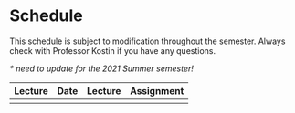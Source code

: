 # Schedule
This schedule is subject to modification throughout the semester. Always check with Professor Kostin if you have any questions.



*\* need to update for the 2021 Summer semester!*



| Lecture | Date                        | Lecture                             | Assignment                             |
| ------- | --------------------------- | ----------------------------------- | ---------------------------------------- |
|         |      |         |            |

